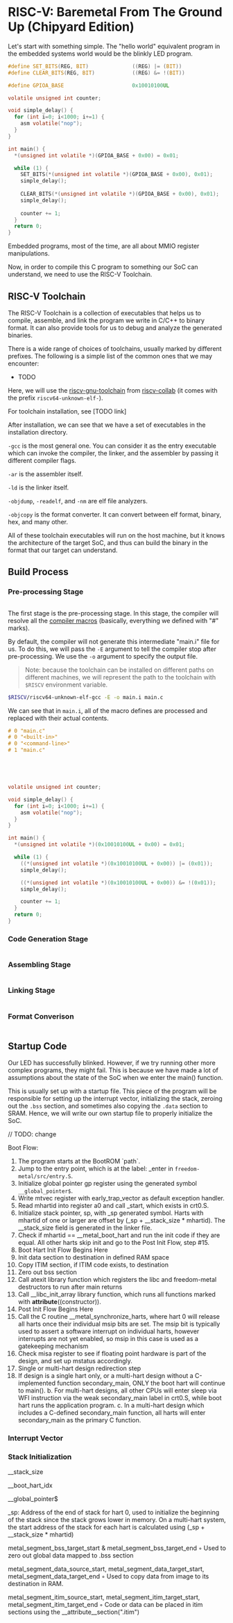 # RISC-V: Baremetal From The Ground Up (Chipyard Edition)

Let's start with something simple. The "hello world" equivalent program in the embedded systems world would be the blinkly LED program.

```c
#define SET_BITS(REG, BIT)              ((REG) |= (BIT))
#define CLEAR_BITS(REG, BIT)            ((REG) &= !(BIT))

#define GPIOA_BASE                      0x10010100UL

volatile unsigned int counter;

void simple_delay() {
  for (int i=0; i<1000; i+=1) {
    asm volatile("nop");
  }
}

int main() {
  *(unsigned int volatile *)(GPIOA_BASE + 0x00) = 0x01;

  while (1) {
    SET_BITS(*(unsigned int volatile *)(GPIOA_BASE + 0x00), 0x01);
    simple_delay();
    
    CLEAR_BITS(*(unsigned int volatile *)(GPIOA_BASE + 0x00), 0x01);
    simple_delay();
    
    counter += 1;
  }
  return 0;
}

```

Embedded programs, most of the time, are all about MMIO register manipulations.

Now, in order to compile this C program to something our SoC can understand, we need to use the RISC-V Toolchain.



## RISC-V Toolchain

The RISC-V Toolchain is a collection of executables that helps us to compile, assemble, and link the program we write in C/C++ to binary format. It can also provide tools for us to debug and analyze the generated binaries.

There is a wide range of choices of toolchains, usually marked by different prefixes. The following is a simple list of the common ones that we may encounter:

* TODO

Here, we will use the [riscv-gnu-toolchain](https://github.com/riscv-collab/riscv-gnu-toolchain) from [riscv-collab](https://github.com/riscv-collab) (it comes with the prefix `riscv64-unknown-elf-`).

For toolchain installation, see \[TODO link]



After installation, we can see that we have a set of executables in the installation directory.

`-gcc` is the most general one. You can consider it as the entry executable which can invoke the compiler, the linker, and the assembler by passing it different compiler flags.

`-ar` is the assembler itself.

`-ld` is the linker itself.

`-objdump`, `-readelf`, and `-nm` are elf file analyzers.

`-objcopy` is the format converter. It can convert between elf format, binary, hex, and many other.

All of these toolchain executables will run on the host machine, but it knows the architecture of the target SoC, and thus can build the binary in the format that our target can understand.



## Build Process

### Pre-processing Stage

<figure><img src="../.gitbook/assets/image (2) (5).png" alt=""><figcaption></figcaption></figure>

The first stage is the pre-processing stage. In this stage, the compiler will resolve all the [compiler macros](https://gcc.gnu.org/onlinedocs/cpp/Macros.html) (basically, everything we defined with "#" marks).&#x20;



By default, the compiler will not generate this intermediate "main.i" file for us. To do this, we will pass the `-E` argument to tell the compiler stop after pre-processing. We use the `-o` argument to specify the output file.

> Note: because the toolchain can be installed on different paths on different machines, we will represent the path to the toolchain with `$RISCV` environment variable.

```bash
$RISCV/riscv64-unknown-elf-gcc -E -o main.i main.c
```



We can see that in `main.i`, all of the macro defines are processed and replaced with their actual contents.

```c
# 0 "main.c"
# 0 "<built-in>"
# 0 "<command-line>"
# 1 "main.c"





volatile unsigned int counter;

void simple_delay() {
  for (int i=0; i<1000; i+=1) {
    asm volatile("nop");
  }
}

int main() {
  *(unsigned int volatile *)(0x10010100UL + 0x00) = 0x01;

  while (1) {
    ((*(unsigned int volatile *)(0x10010100UL + 0x00)) |= (0x01));
    simple_delay();

    ((*(unsigned int volatile *)(0x10010100UL + 0x00)) &= !(0x01));
    simple_delay();

    counter += 1;
  }
  return 0;
}

```



### Code Generation Stage

<figure><img src="../.gitbook/assets/image (16) (3).png" alt=""><figcaption></figcaption></figure>





### Assembling Stage

<figure><img src="../.gitbook/assets/image (15) (4).png" alt=""><figcaption></figcaption></figure>



### Linking Stage



<figure><img src="../.gitbook/assets/image (1) (1) (3).png" alt=""><figcaption></figcaption></figure>



### Format Converison

<figure><img src="../.gitbook/assets/image (18) (4).png" alt=""><figcaption></figcaption></figure>



## Startup Code

Our LED has successfully blinked. However, if we try running other more complex programs, they might fail. This is because we have made a lot of assumptions about the state of the SoC when we enter the main() function.&#x20;

This is usually set up with a startup file. This piece of the program will be responsible for setting up the interrupt vector, initializing the stack, zeroing out the `.bss` section, and sometimes also copying the `.data` section to SRAM. Hence, we will write our own startup file to properly initialize the SoC.



// TODO: change

Boot Flow:

1. The program starts at the BootROM \`path\`.
2. Jump to the entry point, which is at the label: \_enter in `freedom-metal/src/entry.S`.
3. Initialize global pointer gp register using the generated symbol `__global_pointer$`.
4. Write mtvec register with early\_trap\_vector as default exception handler.
5. Read mhartid into register a0 and call \_start, which exists in crt0.S.
6. Initialize stack pointer, sp, with \_sp generated symbol. Harts with mhartid of one or larger are offset by (\_sp + \_\_stack\_size \* mhartid). The \_\_stack\_size field is generated in the linker file.
7. Check if mhartid == \_\_metal\_boot\_hart and run the init code if they are equal. All other harts skip init and go to the Post Init Flow, step #15.
8. Boot Hart Init Flow Begins Here
9. Init data section to destination in defined RAM space
10. Copy ITIM section, if ITIM code exists, to destination
11. Zero out bss section
12. Call atexit library function which registers the libc and freedom-metal destructors to run after main returns
13. Call \_\_libc\_init\_array library function, which runs all functions marked with **attribute**((constructor)).
14. Post Init Flow Begins Here
15. Call the C routine \_\_metal\_synchronize\_harts, where hart 0 will release all harts once their individual msip bits are set. The msip bit is typically used to assert a software interrupt on individual harts, however interrupts are not yet enabled, so msip in this case is used as a gatekeeping mechanism
16. Check misa register to see if floating point hardware is part of the design, and set up mstatus accordingly.
17. Single or multi-hart design redirection step
18. If design is a single hart only, or a multi-hart design without a C-implemented function secondary\_main, ONLY the boot hart will continue to main(). b. For multi-hart designs, all other CPUs will enter sleep via WFI instruction via the weak secondary\_main label in crt0.S, while boot hart runs the application program. c. In a multi-hart design which includes a C-defined secondary\_main function, all harts will enter secondary\_main as the primary C function.

&#x20;



### Interrupt Vector



### Stack Initialization







\_\_stack\_size

\_\_boot\_hart\_idx

\_\_global\_pointer$

\_sp: Address of the end of stack for hart 0, used to initialize the beginning of the stack since the stack grows lower in memory. On a multi-hart system, the start address of the stack for each hart is calculated using (\_sp + \_\_stack\_size \* mhartid)

metal\_segment\_bss\_target\_start & metal\_segment\_bss\_target\_end ◦ Used to zero out global data mapped to .bss section

metal\_segment\_data\_source\_start, metal\_segment\_data\_target\_start, metal\_segment\_data\_target\_end ◦ Used to copy data from image to its destination in RAM.

metal\_segment\_itim\_source\_start, metal\_segment\_itim\_target\_start, metal\_segment\_itim\_target\_end ◦ Code or data can be placed in itim sections using the \_\_attribute\_\_section(".itim")







